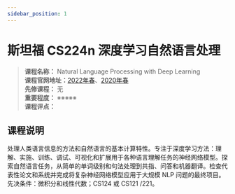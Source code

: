 ```yaml
---
sidebar_position: 1
---
```


# 斯坦福 CS224n 深度学习自然语言处理





>**课程名称：** Natural Language Processing with Deep Learning        
**课程官网地址：**[2022年春](https://cal-cs288.github.io/sp22/)、[2020年春](https://cal-cs288.github.io/sp20/)  
**先修课程：** 无  
**重要程度：** ※※※※※  
**课程评点：** 

## 课程说明
处理人类语言信息的方法和自然语言的基本计算特性。专注于深度学习方法：理解、实施、训练、调试、可视化和扩展用于各种语言理解任务的神经网络模型。探索自然语言任务，从简单的单词级别和句法处理到共指、问答和机器翻译。检查代表性论文和系统并完成将复杂神经网络模型应用于大规模 NLP 问题的最终项目。先决条件：微积分和线性代数；CS124 或 CS121 /221。

<Comment></Comment>

